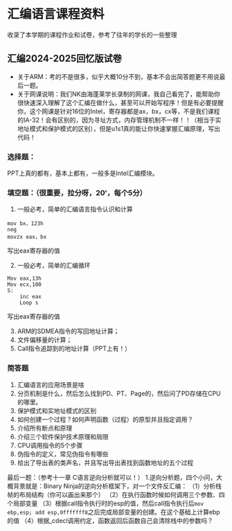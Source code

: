 
# 汇编语言课程资料

收录了本学期的课程作业和试卷，参考了往年的学长的一些整理

##  汇编2024-2025回忆版试卷

+ 关于ARM：考的不是很多，似乎大概10分不到，基本不会出简答题更不用说最后一题。
+ 关于网课说明：我们NK由海蓬莱学长录制的网课，我自己看完了，能帮助你很快速深入理解了这个汇编在做什么，甚至可以开始写程序！但是有必要提醒你，这个网课是针对16位的Intel，寄存器都是ax，bx，cx等，不是我们课程的IA-32！会有区别的，因为寻址方式，内存管理机制不一样！！（相当于实地址模式和保护模式的区别），但是u1s1真的能让你快速掌握汇编原理，写出代码！

### 选择题：
PPT上真的都有，基本上都有，一般多是Intel汇编模块。

### 填空题：（很重要，拉分呀，20‘，每个5分）
1. 一般必考，简单的汇编语言指令认识和计算
```
mov bx，123h
neg
movzx eax，bx
```
写出eax寄存器的值

2. 一般必考，简单的汇编循环
```
Mov eax,13h
Mov ecx,100
S:
	inc eax
	Loop s
```
写出eax寄存器的值

3. ARM的SDMEA指令的写回地址计算；
4. 文件偏移量的计算；
5. Call指令追踪到的地址计算（PPT上有！）



### 简答题

1. 汇编语言的应用场景是啥
2. 分页机制是什么，然后怎么找到PD、PT、Page的，然后问了PD存储在CPU的哪里。
3. 保护模式和实地址模式的区别
4. 如何创建一个过程？如何声明函数（过程）的原型并且指定调用？
5. 介绍所有断点和原理
6. 介绍三个软件保护技术原理和局限
7. CPU调用指令的5个步骤
8. 伪指令的定义，常见伪指令有哪些
9. 给出了导出表的类声名，并且写出导出表找到函数地址的五个过程

最后一题：（参考十一章 C语言逆向分析就可以！）
1.逆向分析题，四个小问，大概背景就是：Binary Ninja的逆向分析框架下，对一个文件反汇编：
（1）分析栈帧的布局结构（你可以画出来那个） （2）在执行函数时候如何调用三个参数、四个局部变量
（3）根据call指令执行时的esp的值，然后call指令执行后``mov ebp,esp; add esp,0fffffff8``之后完成局部变量的创建。在这个基础上计算ebp的值
（4）根据_cdecl调用约定，函数返回后函数自己会清除栈中的参数吗？
